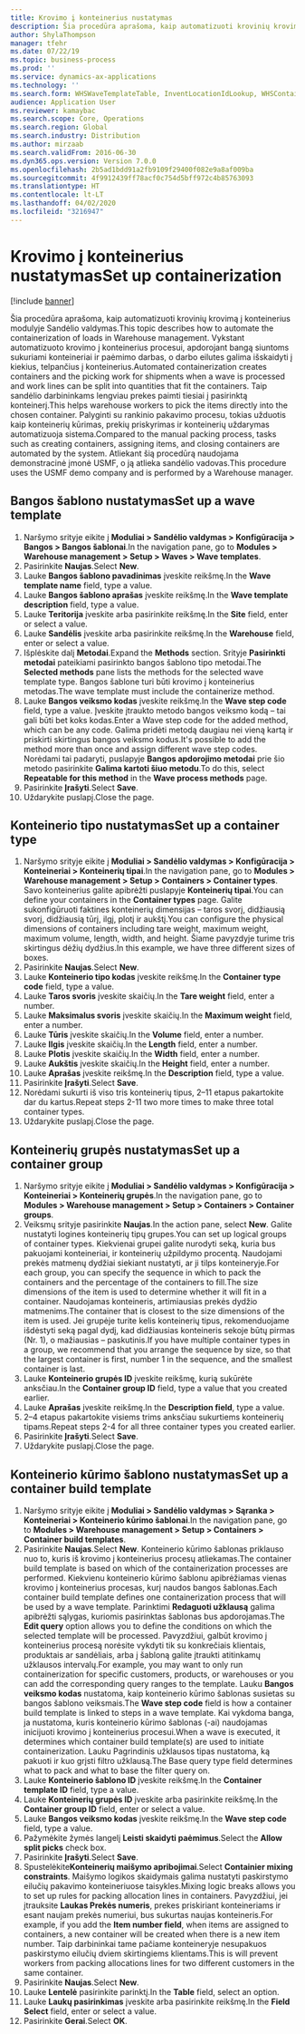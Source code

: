 ```yaml
---
title: Krovimo į konteinerius nustatymas
description: Šia procedūra aprašoma, kaip automatizuoti krovinių krovimą į konteinerius modulyje Sandėlio valdymas.
author: ShylaThompson
manager: tfehr
ms.date: 07/22/19
ms.topic: business-process
ms.prod: ''
ms.service: dynamics-ax-applications
ms.technology: ''
ms.search.form: WHSWaveTemplateTable, InventLocationIdLookup, WHSContainerType, WHSContainerGroup, WHSContainerizationTable, WHSContainerizationBreak, WHSCreateContainerBreak
audience: Application User
ms.reviewer: kamaybac
ms.search.scope: Core, Operations
ms.search.region: Global
ms.search.industry: Distribution
ms.author: mirzaab
ms.search.validFrom: 2016-06-30
ms.dyn365.ops.version: Version 7.0.0
ms.openlocfilehash: 2b5ad1bdd91a2fb9109f29400f082e9a8af009ba
ms.sourcegitcommit: 4f9912439ff78acf0c754d5bff972c4b85763093
ms.translationtype: HT
ms.contentlocale: lt-LT
ms.lasthandoff: 04/02/2020
ms.locfileid: "3216947"
---
```

# <a name="set-up-containerization"></a><span data-ttu-id="b0ed7-103">Krovimo į konteinerius nustatymas</span><span class="sxs-lookup"><span data-stu-id="b0ed7-103">Set up containerization</span></span>

[!include [banner](../../includes/banner.md)]

<span data-ttu-id="b0ed7-104">Šia procedūra aprašoma, kaip automatizuoti krovinių krovimą į konteinerius modulyje Sandėlio valdymas.</span><span class="sxs-lookup"><span data-stu-id="b0ed7-104">This topic describes how to automate the containerization of loads in Warehouse management.</span></span> <span data-ttu-id="b0ed7-105">Vykstant automatizuoto krovimo į konteinerius procesui, apdorojant bangą siuntoms sukuriami konteineriai ir paėmimo darbas, o darbo eilutes galima išskaidyti į kiekius, telpančius į konteinerius.</span><span class="sxs-lookup"><span data-stu-id="b0ed7-105">Automated containerization creates containers and the picking work for shipments when a wave is processed and work lines can be split into quantities that fit the containers.</span></span> <span data-ttu-id="b0ed7-106">Taip sandėlio darbininkams lengviau prekes paimti tiesiai į pasirinktą konteinerį.</span><span class="sxs-lookup"><span data-stu-id="b0ed7-106">This helps warehouse workers to pick the items directly into the chosen container.</span></span> <span data-ttu-id="b0ed7-107">Palyginti su rankinio pakavimo procesu, tokias užduotis kaip konteinerių kūrimas, prekių priskyrimas ir konteinerių uždarymas automatizuoja sistema.</span><span class="sxs-lookup"><span data-stu-id="b0ed7-107">Compared to the manual packing process, tasks such as creating containers, assigning items, and closing containers are automated by the system.</span></span> <span data-ttu-id="b0ed7-108">Atliekant šią procedūrą naudojama demonstracinė įmonė USMF, o ją atlieka sandėlio vadovas.</span><span class="sxs-lookup"><span data-stu-id="b0ed7-108">This procedure uses the USMF demo company and is performed by a Warehouse manager.</span></span>


## <a name="set-up-a-wave-template"></a><span data-ttu-id="b0ed7-109">Bangos šablono nustatymas</span><span class="sxs-lookup"><span data-stu-id="b0ed7-109">Set up a wave template</span></span>
1. <span data-ttu-id="b0ed7-110">Naršymo srityje eikite į **Moduliai > Sandėlio valdymas > Konfigūracija > Bangos > Bangos šablonai**.</span><span class="sxs-lookup"><span data-stu-id="b0ed7-110">In the navigation pane, go to **Modules > Warehouse management > Setup > Waves > Wave templates**.</span></span>
2. <span data-ttu-id="b0ed7-111">Pasirinkite **Naujas**.</span><span class="sxs-lookup"><span data-stu-id="b0ed7-111">Select **New**.</span></span>
3. <span data-ttu-id="b0ed7-112">Lauke **Bangos šablono pavadinimas** įveskite reikšmę.</span><span class="sxs-lookup"><span data-stu-id="b0ed7-112">In the **Wave template name** field, type a value.</span></span>
4. <span data-ttu-id="b0ed7-113">Lauke **Bangos šablono aprašas** įveskite reikšmę.</span><span class="sxs-lookup"><span data-stu-id="b0ed7-113">In the **Wave template description** field, type a value.</span></span>
5. <span data-ttu-id="b0ed7-114">Lauke **Teritorija** įveskite arba pasirinkite reikšmę.</span><span class="sxs-lookup"><span data-stu-id="b0ed7-114">In the **Site** field, enter or select a value.</span></span>
6. <span data-ttu-id="b0ed7-115">Lauke **Sandėlis** įveskite arba pasirinkite reikšmę.</span><span class="sxs-lookup"><span data-stu-id="b0ed7-115">In the **Warehouse** field, enter or select a value.</span></span>
7. <span data-ttu-id="b0ed7-116">Išplėskite dalį **Metodai**.</span><span class="sxs-lookup"><span data-stu-id="b0ed7-116">Expand the **Methods** section.</span></span> <span data-ttu-id="b0ed7-117">Srityje **Pasirinkti metodai** pateikiami pasirinkto bangos šablono tipo metodai.</span><span class="sxs-lookup"><span data-stu-id="b0ed7-117">The **Selected methods** pane lists the methods for the selected wave template type.</span></span> <span data-ttu-id="b0ed7-118">Bangos šablone turi būti krovimo į konteinerius metodas.</span><span class="sxs-lookup"><span data-stu-id="b0ed7-118">The wave template must include the containerize method.</span></span>  
8. <span data-ttu-id="b0ed7-119">Lauke **Bangos veiksmo kodas** įveskite reikšmę.</span><span class="sxs-lookup"><span data-stu-id="b0ed7-119">In the **Wave step code** field, type a value.</span></span> <span data-ttu-id="b0ed7-120">Įveskite įtraukto metodo bangos veiksmo kodą – tai gali būti bet koks kodas.</span><span class="sxs-lookup"><span data-stu-id="b0ed7-120">Enter a Wave step code for the added method, which can be any code.</span></span> <span data-ttu-id="b0ed7-121">Galima pridėti metodą daugiau nei vieną kartą ir priskirti skirtingus bangos veiksmo kodus.</span><span class="sxs-lookup"><span data-stu-id="b0ed7-121">It's possible to add the method more than once and assign different wave step codes.</span></span> <span data-ttu-id="b0ed7-122">Norėdami tai padaryti, puslapyje **Bangos apdorojimo metodai** prie šio metodo pasirinkite **Galima kartoti šiuo metodu**.</span><span class="sxs-lookup"><span data-stu-id="b0ed7-122">To do this, select **Repeatable for this method** in the **Wave process methods** page.</span></span>  
9. <span data-ttu-id="b0ed7-123">Pasirinkite **Įrašyti**.</span><span class="sxs-lookup"><span data-stu-id="b0ed7-123">Select **Save**.</span></span>
10. <span data-ttu-id="b0ed7-124">Uždarykite puslapį.</span><span class="sxs-lookup"><span data-stu-id="b0ed7-124">Close the page.</span></span>

## <a name="set-up-a-container-type"></a><span data-ttu-id="b0ed7-125">Konteinerio tipo nustatymas</span><span class="sxs-lookup"><span data-stu-id="b0ed7-125">Set up a container type</span></span>
1. <span data-ttu-id="b0ed7-126">Naršymo srityje eikite į **Moduliai > Sandėlio valdymas > Konfigūracija > Konteineriai > Konteinerių tipai**.</span><span class="sxs-lookup"><span data-stu-id="b0ed7-126">In the navigation pane, go to **Modules > Warehouse management > Setup > Containers > Container types**.</span></span> <span data-ttu-id="b0ed7-127">Savo konteinerius galite apibrėžti puslapyje **Konteinerių tipai**.</span><span class="sxs-lookup"><span data-stu-id="b0ed7-127">You can define your containers in the **Container types** page.</span></span> <span data-ttu-id="b0ed7-128">Galite sukonfigūruoti faktines konteinerių dimensijas – taros svorį, didžiausią svorį, didžiausią tūrį, ilgį, plotį ir aukštį.</span><span class="sxs-lookup"><span data-stu-id="b0ed7-128">You can configure the physical dimensions of containers including tare weight, maximum weight, maximum volume, length, width, and height.</span></span> <span data-ttu-id="b0ed7-129">Šiame pavyzdyje turime tris skirtingus dėžių dydžius.</span><span class="sxs-lookup"><span data-stu-id="b0ed7-129">In this example, we have three different sizes of boxes.</span></span>  
2. <span data-ttu-id="b0ed7-130">Pasirinkite **Naujas**.</span><span class="sxs-lookup"><span data-stu-id="b0ed7-130">Select **New**.</span></span>
3. <span data-ttu-id="b0ed7-131">Lauke **Konteinerio tipo kodas** įveskite reikšmę.</span><span class="sxs-lookup"><span data-stu-id="b0ed7-131">In the **Container type code** field, type a value.</span></span>
4. <span data-ttu-id="b0ed7-132">Lauke **Taros svoris** įveskite skaičių.</span><span class="sxs-lookup"><span data-stu-id="b0ed7-132">In the **Tare weight** field, enter a number.</span></span>
5. <span data-ttu-id="b0ed7-133">Lauke **Maksimalus svoris** įveskite skaičių.</span><span class="sxs-lookup"><span data-stu-id="b0ed7-133">In the **Maximum weight** field, enter a number.</span></span>
6. <span data-ttu-id="b0ed7-134">Lauke **Tūris** įveskite skaičių.</span><span class="sxs-lookup"><span data-stu-id="b0ed7-134">In the **Volume** field, enter a number.</span></span>
7. <span data-ttu-id="b0ed7-135">Lauke **Ilgis** įveskite skaičių.</span><span class="sxs-lookup"><span data-stu-id="b0ed7-135">In the **Length** field, enter a number.</span></span>
8. <span data-ttu-id="b0ed7-136">Lauke **Plotis** įveskite skaičių.</span><span class="sxs-lookup"><span data-stu-id="b0ed7-136">In the **Width** field, enter a number.</span></span>
9. <span data-ttu-id="b0ed7-137">Lauke **Aukštis** įveskite skaičių.</span><span class="sxs-lookup"><span data-stu-id="b0ed7-137">In the **Height** field, enter a number.</span></span>
10. <span data-ttu-id="b0ed7-138">Lauke **Aprašas** įveskite reikšmę.</span><span class="sxs-lookup"><span data-stu-id="b0ed7-138">In the **Description** field, type a value.</span></span>
11. <span data-ttu-id="b0ed7-139">Pasirinkite **Įrašyti**.</span><span class="sxs-lookup"><span data-stu-id="b0ed7-139">Select **Save**.</span></span>
13. <span data-ttu-id="b0ed7-140">Norėdami sukurti iš viso tris konteinerių tipus, 2–11 etapus pakartokite dar du kartus.</span><span class="sxs-lookup"><span data-stu-id="b0ed7-140">Repeat steps 2-11 two more times to make three total container types.</span></span>
14. <span data-ttu-id="b0ed7-141">Uždarykite puslapį.</span><span class="sxs-lookup"><span data-stu-id="b0ed7-141">Close the page.</span></span>

## <a name="set-up-a-container-group"></a><span data-ttu-id="b0ed7-142">Konteinerių grupės nustatymas</span><span class="sxs-lookup"><span data-stu-id="b0ed7-142">Set up a container group</span></span>
1. <span data-ttu-id="b0ed7-143">Naršymo srityje eikite į **Moduliai > Sandėlio valdymas > Konfigūracija > Konteineriai > Konteinerių grupės**.</span><span class="sxs-lookup"><span data-stu-id="b0ed7-143">In the navigation pane, go to **Modules > Warehouse management > Setup > Containers > Container groups**.</span></span>
2. <span data-ttu-id="b0ed7-144">Veiksmų srityje pasirinkite **Naujas**.</span><span class="sxs-lookup"><span data-stu-id="b0ed7-144">In the action pane, select **New**.</span></span> <span data-ttu-id="b0ed7-145">Galite nustatyti logines konteinerių tipų grupes.</span><span class="sxs-lookup"><span data-stu-id="b0ed7-145">You can set up logical groups of container types.</span></span> <span data-ttu-id="b0ed7-146">Kiekvienai grupei galite nurodyti seką, kuria bus pakuojami konteineriai, ir konteinerių užpildymo procentą. Naudojami prekės matmenų dydžiai siekiant nustatyti, ar ji tilps konteineryje.</span><span class="sxs-lookup"><span data-stu-id="b0ed7-146">For each group, you can specify the sequence in which to pack the containers and the percentage of the containers to fill.The size dimensions of the item is used to determine whether it will fit in a container.</span></span> <span data-ttu-id="b0ed7-147">Naudojamas konteineris, artimiausias prekės dydžio matmenims.</span><span class="sxs-lookup"><span data-stu-id="b0ed7-147">The container that is closest to the size dimensions of the item is used.</span></span> <span data-ttu-id="b0ed7-148">Jei grupėje turite kelis konteinerių tipus, rekomenduojame išdėstyti seką pagal dydį, kad didžiausias konteineris sekoje būtų pirmas (Nr. 1), o mažiausias – paskutinis.</span><span class="sxs-lookup"><span data-stu-id="b0ed7-148">If you have multiple container types in a group, we recommend that you arrange the sequence by size, so that the largest container is first, number 1 in the sequence, and the smallest container is last.</span></span>    
3. <span data-ttu-id="b0ed7-149">Lauke **Konteinerio grupės ID** įveskite reikšmę, kurią sukūrėte anksčiau.</span><span class="sxs-lookup"><span data-stu-id="b0ed7-149">In the **Container group ID** field, type a value that you created earlier.</span></span>
4. <span data-ttu-id="b0ed7-150">Lauke **Aprašas** įveskite reikšmę.</span><span class="sxs-lookup"><span data-stu-id="b0ed7-150">In the **Description field**, type a value.</span></span>
5. <span data-ttu-id="b0ed7-151">2–4 etapus pakartokite visiems trims anksčiau sukurtiems konteinerių tipams.</span><span class="sxs-lookup"><span data-stu-id="b0ed7-151">Repeat steps 2-4 for all three container types you created earlier.</span></span>
6. <span data-ttu-id="b0ed7-152">Pasirinkite **Įrašyti**.</span><span class="sxs-lookup"><span data-stu-id="b0ed7-152">Select **Save**.</span></span>
7. <span data-ttu-id="b0ed7-153">Uždarykite puslapį.</span><span class="sxs-lookup"><span data-stu-id="b0ed7-153">Close the page.</span></span>

## <a name="set-up-a-container-build-template"></a><span data-ttu-id="b0ed7-154">Konteinerio kūrimo šablono nustatymas</span><span class="sxs-lookup"><span data-stu-id="b0ed7-154">Set up a container build template</span></span>
1. <span data-ttu-id="b0ed7-155">Naršymo srityje eikite į **Moduliai > Sandėlio valdymas > Sąranka > Konteineriai > Konteinerio kūrimo šablonai**.</span><span class="sxs-lookup"><span data-stu-id="b0ed7-155">In the navigation pane, go to **Modules > Warehouse management > Setup > Containers > Container build templates**.</span></span>
2. <span data-ttu-id="b0ed7-156">Pasirinkite **Naujas**.</span><span class="sxs-lookup"><span data-stu-id="b0ed7-156">Select **New**.</span></span> <span data-ttu-id="b0ed7-157">Konteinerio kūrimo šablonas priklauso nuo to, kuris iš krovimo į konteinerius procesų atliekamas.</span><span class="sxs-lookup"><span data-stu-id="b0ed7-157">The container build template is based on which of the containerization processes are performed.</span></span> <span data-ttu-id="b0ed7-158">Kiekvienu konteinerio kūrimo šablonu apibrėžiamas vienas krovimo į konteinerius procesas, kurį naudos bangos šablonas.</span><span class="sxs-lookup"><span data-stu-id="b0ed7-158">Each container build template defines one containerization process that will be used by a wave template.</span></span> <span data-ttu-id="b0ed7-159">Parinktimi **Redaguoti užklausą** galima apibrėžti sąlygas, kuriomis pasirinktas šablonas bus apdorojamas.</span><span class="sxs-lookup"><span data-stu-id="b0ed7-159">The **Edit query** option allows you to define the conditions on which the selected template will be processed.</span></span> <span data-ttu-id="b0ed7-160">Pavyzdžiui, galbūt krovimo į konteinerius procesą norėsite vykdyti tik su konkrečiais klientais, produktais ar sandėliais, arba į šabloną galite įtraukti atitinkamų užklausos intervalų.</span><span class="sxs-lookup"><span data-stu-id="b0ed7-160">For example, you may want to only run containerization for specific customers, products, or warehouses or you can add the corresponding query ranges to the template.</span></span> <span data-ttu-id="b0ed7-161">Lauku **Bangos veiksmo kodas** nustatoma, kaip konteinerio kūrimo šablonas susietas su bangos šablono veiksmais.</span><span class="sxs-lookup"><span data-stu-id="b0ed7-161">The **Wave step code** field is how a container build template is linked to steps in a wave template.</span></span> <span data-ttu-id="b0ed7-162">Kai vykdoma banga, ja nustatoma, kuris konteinerio kūrimo šablonas (-ai) naudojamas inicijuoti krovimo į konteinerius procesui.</span><span class="sxs-lookup"><span data-stu-id="b0ed7-162">When a wave is executed, it determines which container build template(s) are used to initiate containerization.</span></span> <span data-ttu-id="b0ed7-163">Lauku Pagrindinis užklausos tipas nustatoma, ką pakuoti ir kuo grįsti filtro užklausą.</span><span class="sxs-lookup"><span data-stu-id="b0ed7-163">The Base query type field determines what to pack and what to base the filter query on.</span></span> 
3. <span data-ttu-id="b0ed7-164">Lauke **Konteinerio šablono ID** įveskite reikšmę.</span><span class="sxs-lookup"><span data-stu-id="b0ed7-164">In the **Container template ID** field, type a value.</span></span>
4. <span data-ttu-id="b0ed7-165">Lauke **Konteinerių grupės ID** įveskite arba pasirinkite reikšmę.</span><span class="sxs-lookup"><span data-stu-id="b0ed7-165">In the **Container group ID** field, enter or select a value.</span></span>
5. <span data-ttu-id="b0ed7-166">Lauke **Bangos veiksmo kodas** įveskite reikšmę.</span><span class="sxs-lookup"><span data-stu-id="b0ed7-166">In the **Wave step code** field, type a value.</span></span>
6. <span data-ttu-id="b0ed7-167">Pažymėkite žymės langelį **Leisti skaidyti paėmimus**.</span><span class="sxs-lookup"><span data-stu-id="b0ed7-167">Select the **Allow split picks** check box.</span></span>
7. <span data-ttu-id="b0ed7-168">Pasirinkite **Įrašyti**.</span><span class="sxs-lookup"><span data-stu-id="b0ed7-168">Select **Save**.</span></span>
8. <span data-ttu-id="b0ed7-169">Spustelėkite**Konteinerių maišymo apribojimai**.</span><span class="sxs-lookup"><span data-stu-id="b0ed7-169">Select **Containier mixing constraints**.</span></span> <span data-ttu-id="b0ed7-170">Maišymo logikos skaidymais galima nustatyti paskirstymo eilučių pakavimo konteineriuose taisykles.</span><span class="sxs-lookup"><span data-stu-id="b0ed7-170">Mixing logic breaks allows you to set up rules for packing allocation lines in containers.</span></span> <span data-ttu-id="b0ed7-171">Pavyzdžiui, jei įtrauksite **Laukas Prekės numeris**, prekes priskiriant konteineriams ir esant naujam prekės numeriui, bus sukurtas naujas konteineris.</span><span class="sxs-lookup"><span data-stu-id="b0ed7-171">For example, if you add the **Item number field**, when items are assigned to containers, a new container will be created when there is a new item number.</span></span> <span data-ttu-id="b0ed7-172">Taip darbininkai tame pačiame konteineryje nesupakuos paskirstymo eilučių dviem skirtingiems klientams.</span><span class="sxs-lookup"><span data-stu-id="b0ed7-172">This is will prevent workers from packing allocations lines for two different customers in the same container.</span></span>  
9. <span data-ttu-id="b0ed7-173">Pasirinkite **Naujas**.</span><span class="sxs-lookup"><span data-stu-id="b0ed7-173">Select **New**.</span></span>
10. <span data-ttu-id="b0ed7-174">Lauke **Lentelė** pasirinkite parinktį.</span><span class="sxs-lookup"><span data-stu-id="b0ed7-174">In the **Table** field, select an option.</span></span>
11. <span data-ttu-id="b0ed7-175">Lauke **Laukų pasirinkimas** įveskite arba pasirinkite reikšmę.</span><span class="sxs-lookup"><span data-stu-id="b0ed7-175">In the **Field Select** field, enter or select a value.</span></span>
12. <span data-ttu-id="b0ed7-176">Pasirinkite **Gerai**.</span><span class="sxs-lookup"><span data-stu-id="b0ed7-176">Select **OK**.</span></span>

